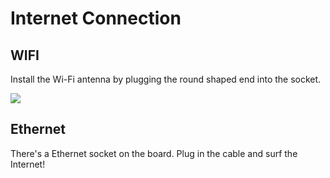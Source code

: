 # Internet Connection 

## WIFI

Install the Wi-Fi antenna by plugging the round shaped end into the socket.

![](https://i.imgur.com/sUjeWPb.gif)

## Ethernet

There's a Ethernet socket on the board. Plug in the cable and surf the Internet!
